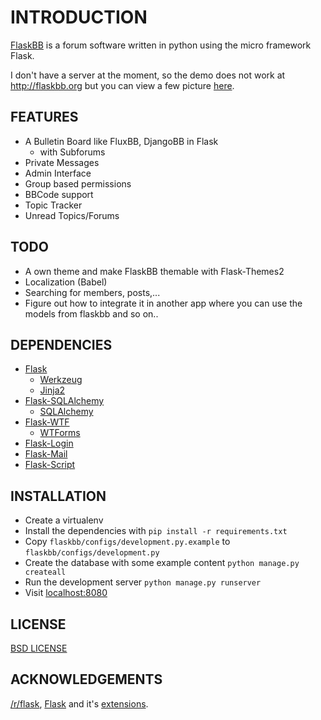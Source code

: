 # INTRODUCTION

[FlaskBB](http://flaskbb.org) is a forum software written in python
using the micro framework Flask.


I don't have a server at the moment, so the demo does not work at http://flaskbb.org
but you can view a few picture [here](http://imgur.com/a/RdLGz).

## FEATURES

* A Bulletin Board like FluxBB, DjangoBB in Flask
    * with Subforums
* Private Messages
* Admin Interface
* Group based permissions
* BBCode support
* Topic Tracker
* Unread Topics/Forums


## TODO

* A own theme and make FlaskBB themable with Flask-Themes2
* Localization (Babel)
* Searching for members, posts,...
* Figure out how to integrate it in another app where you can use the models from flaskbb and so on..


## DEPENDENCIES

* [Flask](http://flask.pocoo.org)
    * [Werkzeug](http://werkzeug.pocoo.org)
    * [Jinja2](http://jinja.pocoo.org)
* [Flask-SQLAlchemy](http://pythonhosted.org/Flask-SQLAlchemy/)
    * [SQLAlchemy](http://www.sqlalchemy.org/)
* [Flask-WTF](http://pythonhosted.org/Flask-WTF/)
    * [WTForms](http://wtforms.simplecodes.com/docs/1.0.4/)
* [Flask-Login](http://flask-login.readthedocs.org/en/latest/)
* [Flask-Mail](http://pythonhosted.org/flask-mail/)
* [Flask-Script](http://flask-script.readthedocs.org/en/latest/)


## INSTALLATION

* Create a virtualenv
* Install the dependencies with `pip install -r requirements.txt`
* Copy `flaskbb/configs/development.py.example` to `flaskbb/configs/development.py`
* Create the database with some example content `python manage.py createall`
* Run the development server `python manage.py runserver`
* Visit [localhost:8080](http://localhost:8080)

## LICENSE

[BSD LICENSE](http://flask.pocoo.org/docs/license/#flask-license)

## ACKNOWLEDGEMENTS

[/r/flask](http://reddit.com/r/flask), [Flask](http://flask.pocoo.org) and it's [extensions](http://flask.pocoo.org/extensions/).
